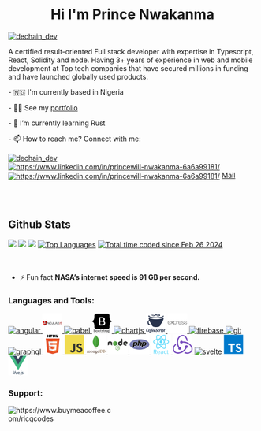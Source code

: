 <h1 align="center">Hi I'm Prince Nwakanma</h1>

<div display='flex'>
  <p align="left"> <a href="https://twitter.com/dechain_dev" target="blank"><img src="https://img.shields.io/twitter/follow/dechain_dev?logo=twitter&style=for-the-badge" alt="dechain_dev" /></a></p>
</div>
<p>A certified result-oriented Full stack developer with expertise in Typescript, React, Solidity and node. Having 3+ years of
experience in web and mobile development at Top tech companies that have secured millions in funding and have
launched globally used products.</p>

<p>
- 🇳🇬 I'm currently based in Nigeria
</p>
<p>
- 👨‍💻 See my <a href="https://ricqcodes.dev" target="_blank" rel="noreferer">portfolio</a>
</p>
<p>
- 🧠 I’m currently learning Rust
</p>
<p>
- 📫 How to reach me? Connect with me:
</p>
<p align="left">
<a href="https://twitter.com/dechain_dev" target="blank"><img align="center" src="https://raw.githubusercontent.com/rahuldkjain/github-profile-readme-generator/master/src/images/icons/Social/twitter.svg" alt="dechain_dev" height="30" width="40" /></a>
<a href="https://linkedin.com/in/https://www.linkedin.com/in/princewill-nwakanma-6a6a99181/" target="blank"><img align="center" src="https://raw.githubusercontent.com/rahuldkjain/github-profile-readme-generator/master/src/images/icons/Social/linked-in-alt.svg" alt="https://www.linkedin.com/in/princewill-nwakanma-6a6a99181/" height="30" width="40" /></a>
<a href="https://discordapp.com/users/Prince_Dev#0148" target="blank"><img align="center" src="https://raw.githubusercontent.com/rahuldkjain/github-profile-readme-generator/master/src/images/icons/Social/discord.svg" alt="https://www.linkedin.com/in/princewill-nwakanma-6a6a99181/" height="40" width="40" /></a>
 <a href="mailto:nwakanmaprince1996@gmail.com" target="_blank" rel="noreferer">Mail</a>
</p>

<br />
<br />


<h2>Github Stats</h2>
<div>
<a href=""><img src="https://github-readme-stats.vercel.app/api/wakatime?username=ricqcodes" /></a>
<a href="https://github.com/ricqcodes"><img src="https://streak-stats.demolab.com?user=ricqcodes&theme=dark"/></a>
<a href="https://github.com/ricqcodes"><img src="https://github-readme-stats.vercel.app/api?username=ricqcodes&theme=dark"/></a>
<a href="https://github.com/ricqcodes" align="left"><img src="https://github-readme-stats.vercel.app/api/top-langs/?username=ricqcodes&langs_count=5&title_color=ffff&text_color=ffff&icon_color=ec4899&bg_color=141414&hide_border=false&border_color=ffff&locale=en&custom_title=Top%20%Languages" alt="Top Languages" /></a>
<a href="https://wakatime.com/@018de4cf-c9b0-42ae-84d9-287a6add4266"><img src="https://wakatime.com/badge/user/018de4cf-c9b0-42ae-84d9-287a6add4266.svg?style=social" alt="Total time coded since Feb 26 2024" /></a>

</div>


<br/>
<br/>

- ⚡ Fun fact **NASA’s internet speed is 91 GB per second.**

<h3 align="left">Languages and Tools:</h3>
<p align="left"> <a href="https://angular.io" target="_blank" rel="noreferrer"> <img src="https://angular.io/assets/images/logos/angular/angular.svg" alt="angular" width="40" height="40"/> </a> <a href="https://angular.io" target="_blank" rel="noreferrer"> <img src="https://raw.githubusercontent.com/devicons/devicon/master/icons/angularjs/angularjs-original-wordmark.svg" alt="angularjs" width="40" height="40"/> </a> <a href="https://babeljs.io/" target="_blank" rel="noreferrer"> <img src="https://www.vectorlogo.zone/logos/babeljs/babeljs-icon.svg" alt="babel" width="40" height="40"/> </a> <a href="https://getbootstrap.com" target="_blank" rel="noreferrer"> <img src="https://raw.githubusercontent.com/devicons/devicon/master/icons/bootstrap/bootstrap-plain-wordmark.svg" alt="bootstrap" width="40" height="40"/> </a> <a href="https://www.chartjs.org" target="_blank" rel="noreferrer"> <img src="https://www.chartjs.org/media/logo-title.svg" alt="chartjs" width="40" height="40"/> </a> <a href="https://offeescript.org" target="_blank" rel="noreferrer"> <img src="https://raw.githubusercontent.com/devicons/devicon/master/icons/coffeescript/coffeescript-original-wordmark.svg" alt="coffeescript" width="40" height="40"/> </a> <a href="https://expressjs.com" target="_blank" rel="noreferrer"> <img src="https://raw.githubusercontent.com/devicons/devicon/master/icons/express/express-original-wordmark.svg" alt="express" width="40" height="40"/> </a> <a href="https://firebase.google.com/" target="_blank" rel="noreferrer"> <img src="https://www.vectorlogo.zone/logos/firebase/firebase-icon.svg" alt="firebase" width="40" height="40"/> </a> <a href="https://git-scm.com/" target="_blank" rel="noreferrer"> <img src="https://www.vectorlogo.zone/logos/git-scm/git-scm-icon.svg" alt="git" width="40" height="40"/> </a> <a href="https://graphql.org" target="_blank" rel="noreferrer"> <img src="https://www.vectorlogo.zone/logos/graphql/graphql-icon.svg" alt="graphql" width="40" height="40"/> </a> <a href="https://www.w3.org/html/" target="_blank" rel="noreferrer"> <img src="https://raw.githubusercontent.com/devicons/devicon/master/icons/html5/html5-original-wordmark.svg" alt="html5" width="40" height="40"/> </a> <a href="https://developer.mozilla.org/en-US/docs/Web/JavaScript" target="_blank" rel="noreferrer"> <img src="https://raw.githubusercontent.com/devicons/devicon/master/icons/javascript/javascript-original.svg" alt="javascript" width="40" height="40"/> </a> <a href="https://www.mongodb.com/" target="_blank" rel="noreferrer"> <img src="https://raw.githubusercontent.com/devicons/devicon/master/icons/mongodb/mongodb-original-wordmark.svg" alt="mongodb" width="40" height="40"/> </a> <a href="https://nodejs.org" target="_blank" rel="noreferrer"> <img src="https://raw.githubusercontent.com/devicons/devicon/master/icons/nodejs/nodejs-original-wordmark.svg" alt="nodejs" width="40" height="40"/> </a> <a href="https://www.php.net" target="_blank" rel="noreferrer"> <img src="https://raw.githubusercontent.com/devicons/devicon/master/icons/php/php-original.svg" alt="php" width="40" height="40"/> </a> <a href="https://reactjs.org/" target="_blank" rel="noreferrer"> <img src="https://raw.githubusercontent.com/devicons/devicon/master/icons/react/react-original-wordmark.svg" alt="react" width="40" height="40"/> </a> <a href="https://redux.js.org" target="_blank" rel="noreferrer"> <img src="https://raw.githubusercontent.com/devicons/devicon/master/icons/redux/redux-original.svg" alt="redux" width="40" height="40"/> </a> <a href="https://svelte.dev" target="_blank" rel="noreferrer"> <img src="https://upload.wikimedia.org/wikipedia/commons/1/1b/Svelte_Logo.svg" alt="svelte" width="40" height="40"/> </a> <a href="https://www.typescriptlang.org/" target="_blank" rel="noreferrer"> <img src="https://raw.githubusercontent.com/devicons/devicon/master/icons/typescript/typescript-original.svg" alt="typescript" width="40" height="40"/> </a> <a href="https://vuejs.org/" target="_blank" rel="noreferrer"> <img src="https://raw.githubusercontent.com/devicons/devicon/master/icons/vuejs/vuejs-original-wordmark.svg" alt="vuejs" width="40" height="40"/> </a> </p>

<h3 align="left">Support:</h3>
<p><a href="https://www.buymeacoffee.com/ricqcodes"> <img align="left" src="https://cdn.buymeacoffee.com/buttons/v2/default-yellow.png" height="50" width="210" alt="https://www.buymeacoffee.com/ricqcodes" /></a></p><br><br>

